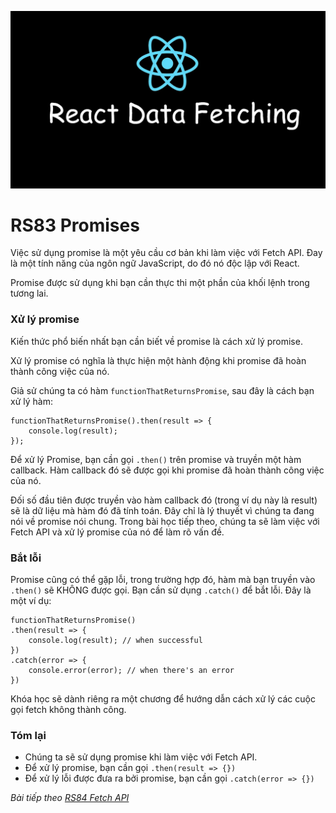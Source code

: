 ![Create-HTML-1](images/fetch.webp) 

# RS83 Promises

Việc sử dụng promise là một yêu cầu cơ bản khi làm việc với Fetch API. Đay là một tính năng của ngôn ngữ JavaScript, do đó nó độc lập với React.

Promise được sử dụng khi bạn cần thực thi một phần của khối lệnh trong tương lai.

### Xử lý promise

Kiến thức phổ biến nhất bạn cần biết về promise là cách xử lý promise.

Xử lý promise có nghĩa là thực hiện một hành động khi promise đã hoàn thành công việc của nó.

Giả sử chúng ta có hàm `functionThatReturnsPromise`, sau đây là cách bạn xử lý hàm:

```
functionThatReturnsPromise().then(result => {
    console.log(result);
});
```

Để xử lý Promise, bạn cần gọi `.then()` trên promise và truyền một hàm callback. Hàm callback đó sẽ được gọi khi promise đã hoàn thành công việc của nó.

Đối số đầu tiên được truyền vào hàm callback đó (trong ví dụ này là result) sẽ là dữ liệu mà hàm đó đã tính toán. Đây chỉ là lý thuyết vì chúng ta đang nói về promise nói chung. Trong bài học tiếp theo, chúng ta sẽ làm việc với Fetch API và xử lý promise của nó để làm rõ vấn đề.

### Bắt lỗi

Promise cũng có thể gặp lỗi, trong trường hợp đó, hàm mà bạn truyền vào `.then()` sẽ KHÔNG được gọi. Bạn cần sử dụng `.catch()` để bắt lỗi. Đây là một ví dụ:

```
functionThatReturnsPromise()
.then(result => {
    console.log(result); // when successful
})
.catch(error => {
    console.error(error); // when there's an error
})
```

Khóa học sẽ dành riêng ra một chương để hướng dẫn cách xử lý các cuộc gọi fetch không thành công.

### Tóm lại

- Chúng ta sẽ sử dụng promise khi làm việc với Fetch API.
- Để xử lý promise, bạn cần gọi `.then(result => {})`
- Để xử lý lỗi được đưa ra bởi promise, bạn cần gọi `.catch(error => {})`


*Bài tiếp theo [RS84 Fetch API](/lesson/session/session_084_fetch.md)*